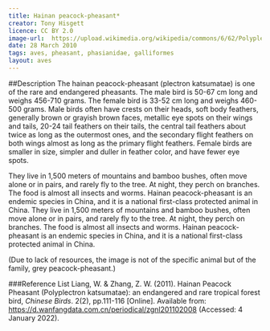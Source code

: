 ```yaml
---
title: Hainan peacock-pheasant*
creator: Tony Hisgett
licence: CC BY 2.0
image-url:  https://upload.wikimedia.org/wikipedia/commons/6/62/Polyplectron_bicalcaratum_-Birmingham_Nature_Centre%2C_England-8a.jpg 
date: 28 March 2010
tags: aves, pheasant, phasianidae, galliformes
layout: aves
---
```

##Description
The hainan peacock-pheasant (plectron katsumatae) is one of the rare and endangered pheasants. The male bird is 50-67 cm long and weighs 456-710 grams. The female bird is 33-52 cm long and weighs 460-500 grams. Male birds often have crests on their heads, soft body feathers, generally brown or grayish brown faces, metallic eye spots on their wings and tails, 20-24 tail feathers on their tails, the central tail feathers about twice as long as the outermost ones, and the secondary flight feathers on both wings almost as long as the primary flight feathers. Female birds are smaller in size, simpler and duller in feather color, and have fewer eye spots.

They live in 1,500 meters of mountains and bamboo bushes, often move alone or in pairs, and rarely fly to the tree. At night, they perch on branches. The food is almost all insects and worms. Hainan peacock-pheasant is an endemic species in China, and it is a national first-class protected animal in China. They live in 1,500 meters of mountains and bamboo bushes, often move alone or in pairs, and rarely fly to the tree. At night, they perch on branches. The food is almost all insects and worms. Hainan peacock-pheasant is an endemic species in China, and it is a national first-class protected animal in China.

(Due to lack of resources, the image is not of the specific animal but of the family, grey peacock-pheasant.)

###Reference List
Liang, W. & Zhang, Z. W. (2011). Hainan Peacock Pheasant (Polyplectron katsumatae): an endangered and rare tropical forest bird, _Chinese Birds_. 2(2), pp.111-116 [Online]. Available from: https://d.wanfangdata.com.cn/periodical/zgnl201102008 (Accessed: 4 January 2022).

